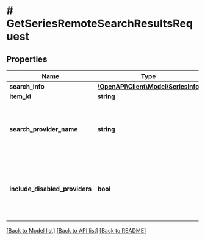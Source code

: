 # # GetSeriesRemoteSearchResultsRequest

## Properties

Name | Type | Description | Notes
------------ | ------------- | ------------- | -------------
**search_info** | [**\OpenAPI\Client\Model\SeriesInfo**](SeriesInfo.md) |  | [optional]
**item_id** | **string** |  | [optional]
**search_provider_name** | **string** | Gets or sets the provider name to search within if set. | [optional]
**include_disabled_providers** | **bool** | Gets or sets a value indicating whether disabled providers should be included. | [optional]

[[Back to Model list]](../../README.md#models) [[Back to API list]](../../README.md#endpoints) [[Back to README]](../../README.md)
